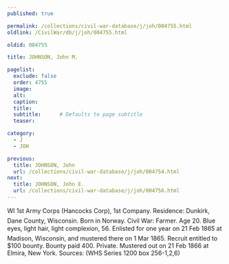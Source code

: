 ```yaml
---
published: true

permalink: /collections/civil-war-database/j/joh/004755.html
oldlink: /CivilWar/db/j/joh/004755.html

oldid: 004755

title: JOHNSON, John M.

pagelist:
  exclude: false
  order: 4755
  image: 
  alt:
  caption:
  title:
  subtitle:      # Defaults to page subtitle
  teaser:

category: 
  - J 
  - JOH

previous:
  title: JOHNSON, John
  url: /collections/civil-war-database/j/joh/004754.html  
next:
  title: JOHNSON, John E.
  url: /collections/civil-war-database/j/joh/004756.html   
---
```

WI 1st Army Corps (Hancock&#146;s Corp), 1st Company. Residence: Dunkirk, Dane County, Wisconsin. Born in Norway. Civil War: Farmer. Age 20. Blue eyes, light hair, light complexion, 5&#146;6&#148;. Enlisted for one year on 21 Feb 1865 at Madison, Wisconsin, and mustered there on 1 Mar 1865. Recruit entitled to $100 bounty. Bounty paid 400. Private. Mustered out on 21 Feb 1866 at Elmira, New York. Sources: (WHS Series 1200 box 256-1,2,6)